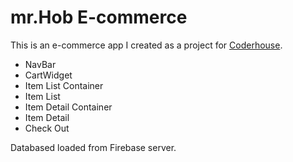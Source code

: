 # mr.Hob E-commerce 

This is an e-commerce app  I created as a project for [Coderhouse](https://www.coderhouse.com.pe/).



- NavBar
- CartWidget
- Item List Container
- Item List
- Item Detail Container
- Item Detail
- Check Out

Databased loaded from Firebase server.

